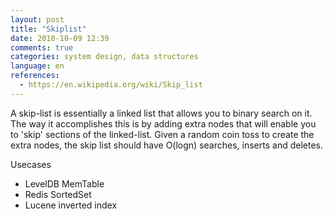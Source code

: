```yaml
---
layout: post
title: "Skiplist"
date: 2018-10-09 12:39
comments: true
categories: system design, data structures
language: en
references:
  - https://en.wikipedia.org/wiki/Skip_list
---
```


A skip-list is essentially a linked list that allows you to binary search on it. The way it accomplishes this is by adding extra nodes that will enable you to 'skip' sections of the linked-list. Given a random coin toss to create the extra nodes, the skip list should have O(logn) searches, inserts and deletes.

Usecases

- LevelDB MemTable
- Redis SortedSet
- Lucene inverted index
